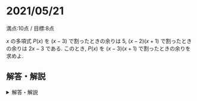# 2021/05/21

満点:10点 / 目標:8点

$x$ の多項式 $P(x)$ を $(x-3)$ で割ったときの余りは $5$, $(x-2)(x+1)$ で割ったときの余りは $2x-3$ である. このとき, $P(x)$ を $(x-3)(x+1)$ で割ったときの余りを求めよ.

<div style="page-break-before:always"></div>

## 解答・解説

<details markdown="1">
<summary>解答・解説</summary>

基本的な剰余の定理の問題です. 3分くらいで解けないと勉強不足です. 2次式で割ったら余りは1次式になることを理解していない答案が多く見受けられました. 復習してください.

記述するうえで大事なこととして, **必要なことは書き, 必要ないことは書かない**というのが挙げられます. たとえば今回の問題では素直に進めると $P(3)=5$, $P(2)=1$, $P(-1)=-5$ であることがわかります. ただ, 問題に答えるには $P(3)$ の値と $P(-1)$ の値が分かればいいので, $P(2)$ は必要ありません. ということで, 答案には $P(2)=1$ であることは書かないほうがよいことになります.

「書かないほうがよい」というと, たくさん消しゴムで消す人いますよね. 愚かです. 自分が答案に書いた内容が正しいかどうか自分で判定できないのに, わざわざ消しゴムで消す意味がありません.
答案を一通り書き終わってから, 使わなかったところを四角で囲ってバツを付けておけばそれで十分です.

そもそも今回の問題なら $P(3)$ の値と $P(-1)$ の値が分かればいいことを先に見抜けるので, このような心配はいらないはずなのですが, そのレベルまで頑張ってくれることを望みます.

### 答案をセルフチェックする

よくありがちなミスは以下の通りです:
- 使う文字を説明していない
    - 特に「 $a,\ b$ は実数とする」とか大事です
- 使う文字が被っている
    - 商を $Q(x)$ と表したいのはよくわかりますが, 違うものを指すなら名前も変える必要があります
    - $Q_1(x)$ のように添え字で表現するとよいです
    - 判別式でも同様のミスが起きやすいです( $D$ が何回も出てきてしまうとか)

### 整式の除算

定義を確認します.

> 2つの整式 $f(x)$, $g(x)$ (ただし, $g(x)$ は $0$ ではない) に対して,
$$
\left\lbrace
\begin{array}[l]
ff(x) = g(x) \cdot q(x) + r(x) \newline
(q(x) の次数) > (r(x) の次数)
\end{array}
\right.
$$
> を満たすような整式 $q(x)$, $r(x)$ が, ただ1組存在する.<br>
> このとき, $q(x)$ を**商**(quotient), $r(x)$ を**余り**(remainder)という.

![](img/mathterro_20210521.jpg)

</details>